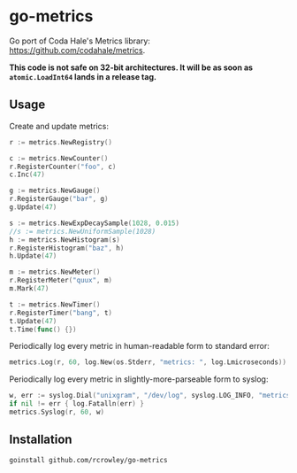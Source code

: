 go-metrics
==========

Go port of Coda Hale's Metrics library: <https://github.com/codahale/metrics>.

**This code is not safe on 32-bit architectures.  It will be as soon as `atomic.LoadInt64` lands in a release tag.**

Usage
-----

Create and update metrics:

```go
r := metrics.NewRegistry()

c := metrics.NewCounter()
r.RegisterCounter("foo", c)
c.Inc(47)

g := metrics.NewGauge()
r.RegisterGauge("bar", g)
g.Update(47)

s := metrics.NewExpDecaySample(1028, 0.015)
//s := metrics.NewUniformSample(1028)
h := metrics.NewHistogram(s)
r.RegisterHistogram("baz", h)
h.Update(47)

m := metrics.NewMeter()
r.RegisterMeter("quux", m)
m.Mark(47)

t := metrics.NewTimer()
r.RegisterTimer("bang", t)
t.Update(47)
t.Time(func() {})
```

Periodically log every metric in human-readable form to standard error:

```go
metrics.Log(r, 60, log.New(os.Stderr, "metrics: ", log.Lmicroseconds))
```

Periodically log every metric in slightly-more-parseable form to syslog:

```go
w, err := syslog.Dial("unixgram", "/dev/log", syslog.LOG_INFO, "metrics")
if nil != err { log.Fatalln(err) }
metrics.Syslog(r, 60, w)
```

Installation
------------

```sh
goinstall github.com/rcrowley/go-metrics
```
